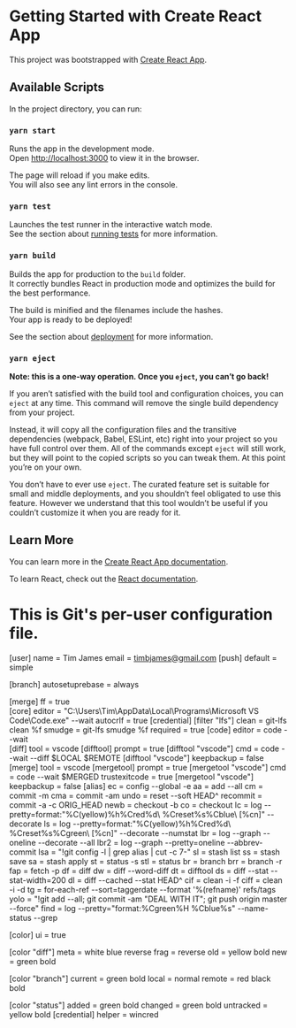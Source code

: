 # Getting Started with Create React App

This project was bootstrapped with [Create React App](https://github.com/facebook/create-react-app).

## Available Scripts

In the project directory, you can run:

### `yarn start`

Runs the app in the development mode.\
Open [http://localhost:3000](http://localhost:3000) to view it in the browser.

The page will reload if you make edits.\
You will also see any lint errors in the console.

### `yarn test`

Launches the test runner in the interactive watch mode.\
See the section about [running tests](https://facebook.github.io/create-react-app/docs/running-tests) for more information.

### `yarn build`

Builds the app for production to the `build` folder.\
It correctly bundles React in production mode and optimizes the build for the best performance.

The build is minified and the filenames include the hashes.\
Your app is ready to be deployed!

See the section about [deployment](https://facebook.github.io/create-react-app/docs/deployment) for more information.

### `yarn eject`

**Note: this is a one-way operation. Once you `eject`, you can’t go back!**

If you aren’t satisfied with the build tool and configuration choices, you can `eject` at any time. This command will remove the single build dependency from your project.

Instead, it will copy all the configuration files and the transitive dependencies (webpack, Babel, ESLint, etc) right into your project so you have full control over them. All of the commands except `eject` will still work, but they will point to the copied scripts so you can tweak them. At this point you’re on your own.

You don’t have to ever use `eject`. The curated feature set is suitable for small and middle deployments, and you shouldn’t feel obligated to use this feature. However we understand that this tool wouldn’t be useful if you couldn’t customize it when you are ready for it.

## Learn More

You can learn more in the [Create React App documentation](https://facebook.github.io/create-react-app/docs/getting-started).

To learn React, check out the [React documentation](https://reactjs.org/).


# This is Git's per-user configuration file.
[user]
    name = Tim James
    email = timbjames@gmail.com
[push]
    default = simple
    
[branch]
    autosetuprebase = always
    
[merge]
    ff = true   
[core]
    editor = \"C:\\Users\\Tim\\AppData\\Local\\Programs\\Microsoft VS Code\\Code.exe\" --wait
    autocrlf = true
[credential]
[filter "lfs"]
    clean = git-lfs clean %f
    smudge = git-lfs smudge %f
    required = true
[code]
    editor = code --wait    
[diff]
    tool = vscode
[difftool]
    prompt = true
[difftool "vscode"]
    cmd = code --wait --diff $LOCAL $REMOTE
[difftool "vscode"]
    keepbackup = false
[merge]
    tool = vscode
[mergetool]
    prompt = true
[mergetool "vscode"]
    cmd = code --wait $MERGED
    trustexitcode = true
[mergetool "vscode"]
    keepbackup = false
[alias]
    ec = config --global -e
    aa = add --all
    cm = commit -m
    cma = commit -am
    undo = reset --soft HEAD^
    recommit = commit -a -c ORIG_HEAD
    newb = checkout -b
    co = checkout
    lc = log --pretty=format:"%C(yellow)%h%Cred%d\\ %Creset%s%Cblue\\ [%cn]" --decorate
    ls = log --pretty=format:"%C(yellow)%h%Cred%d\\ %Creset%s%Cgreen\\ [%cn]" --decorate --numstat
    lbr = log --graph --oneline --decorate --all
    lbr2 = log --graph --pretty=oneline --abbrev-commit
    lsa = "!git config -l | grep alias | cut -c 7-"
    sl = stash list
    ss = stash save
    sa = stash apply
    st = status -s
    stl = status
    br = branch
    brr = branch -r
    fap = fetch -p
    df = diff
    dw = diff --word-diff
    dt = difftool
    ds = diff --stat --stat-width=200
    dl = diff --cached --stat HEAD^
    cif = clean -i -f
    ciff = clean -i -d
    tg = for-each-ref --sort=taggerdate --format '%(refname)' refs/tags
    yolo = "!git add --all; git commit -am \"DEAL WITH IT\"; git push origin master --force"
    find = log --pretty=\"format:%Cgreen%H %Cblue%s\" --name-status --grep
    
[color]
  ui = true
  
[color "diff"]
    meta = white blue reverse
    frag = reverse 
    old = yellow bold
    new = green bold
    
[color "branch"]
    current = green bold
    local = normal
    remote = red black bold
    
[color "status"]
  added = green bold
  changed = green bold
  untracked = yellow bold
[credential]
    helper = wincred

